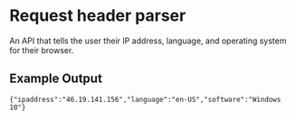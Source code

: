 # Request header parser

An API that tells the user their IP address, language, and operating system for their browser.

## Example Output
```
{"ipaddress":"46.19.141.156","language":"en-US","software":"Windows 10"}
```
